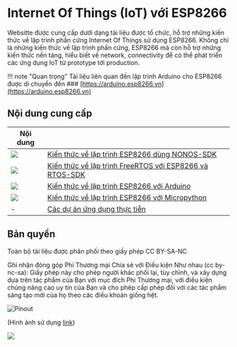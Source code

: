 # Internet Of Things (IoT) với ESP8266

Websitte được cung cấp dưới dạng tài liệu được tổ chức, hỗ trợ những kiến thức về lập trình phần cứng Internet Of Things sử dụng ESP8266. Không chỉ là những kiến thức về lập trình phần cứng, ESP8266 mà còn hỗ trợ những kiến thức nền tảng, hiểu biết về network, connectivity để có thể phát triển các ứng dụng IoT từ prototype tới production.

!!! note "Quan trọng"
    Tài liệu liên quan đến lập trình Arduino cho ESP8266 được di chuyển đến 
    ### [https://arduino.esp8266.vn](https://arduino.esp8266.vn)

## Nội dung cung cấp


| Nội dung        |                |
|--------------------------------|-----------------------------------------------------------------------------------------|
| ![](images/logo-c.png)         | [Kiến thức về lập trình ESP8266 dùng NONOS-SDK](nonos-sdk/nonos-sdk.md)                 |
| ![](images/logo-freertos.png)  | [Kiến thức về lập trình FreeRTOS với ESP8266 và RTOS-SDK](freertos-sdk/freertos-sdk.md) |
|  ![](images/logo-arduino.png)  | [Kiến thức về lập trình ESP8266 với Arduino](https://arduino.esp8266.vn)                        |
| ![](images/logo-upy.jpeg)      | [Kiến thức về lập trình ESP8266 với Micropython](micropython/micropython.md)            |
| -                              |  [Các dự án ứng dụng thực tiễn](projects/list.md)                                       |

## Bản quyền

Toàn bộ tài liệu được phân phối theo giấy phép CC BY-SA-NC

Ghi nhận đóng góp Phi Thương mại Chia sẻ với Điều kiện Như nhau (cc by-nc-sa):
Giấy phép này cho phép người khác phối lại, tùy chỉnh, và xây dựng dựa trên tác phẩm của Bạn với mục đích Phi Thương mại, với điều kiện chúng nâng cao uy tín của Bạn và cho phép cấp phép đối với các tác phẩm sáng tạo mới của họ theo các điều khoản giống hệt.

![Pinout](./introduction/images/ESP_Pinout_01_big.png)

(Hình ảnh sử dụng [link](http://www.pighixxx.com/test/2015/09/esp8266-pinout))

![](https://mirrors.creativecommons.org/presskit/buttons/88x31/svg/by-nc-sa.eu.svg)



